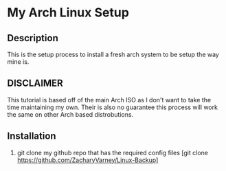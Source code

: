 # My Arch Linux Setup

## Description
This is the setup process to install a fresh arch system to be setup the way mine is.

## DISCLAIMER
This tutorial is based off of the main Arch ISO as I don't want to take the time maintaining my own. Their is also no guarantee this process will work the same on other Arch based distrobutions.


## Installation
1. git clone my github repo that has the required config files
[git clone https://github.com/ZacharyVarney/Linux-Backup]
